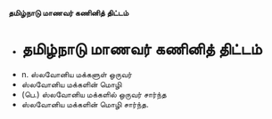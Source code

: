 **தமிழ்நாடு மாணவர் கணினித் திட்டம்**
- # தமிழ்நாடு மாணவர் கணினித் திட்டம்
- n. ஸ்லவோனிய மக்களுள் ஒருவர்
- ஸ்லவோனிய மக்களின் மொழி
- (பெ.) ஸ்லவோனிய மக்களில் ஒருவர் சார்ந்த
- ஸ்லவோனிய மக்களின் மொழி சார்ந்த.

